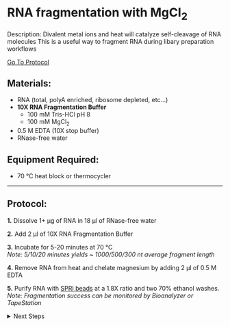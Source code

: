 RNA fragmentation with MgCl<sub/>2<sub/>
================================================================================
Description: Divalent metal ions and heat will catalyze self-cleavage of RNA molecules
This is a useful way to fragment RNA during libary preparation workflows

[Go To Protocol](#protocol)

Materials:
--------------------------------------------------------------------------------
  * RNA (total, polyA enriched, ribosome depleted, etc...)
  * **10X RNA Fragmentation Buffer**
    * 100 mM Tris-HCl pH 8
    * 100 mM MgCl<sub/>2<sub/>
  * 0.5 M EDTA (10X stop buffer)
  * RNase-free water
  
Equipment Required:
--------------------------------------------------------------------------------
  * 70 °C heat block or thermocycler
___
Protocol:
--------------------------------------------------------------------------------

**1.** Dissolve 1+ µg of RNA in 18 µl of RNase-free water

**2.** Add 2 µl of 10X RNA Fragmentation Buffer

**3.** Incubate for 5-20 minutes at 70 °C<br/>_Note: 5/10/20 minutes yields ~ 1000/500/300 nt average fragment length_

**4.** Remove RNA from heat and chelate magnesium by adding 2 µl of 0.5 M EDTA

**5.** Purify RNA with [SPRI beads](../SPRI-beads.md) at a 1.8X ratio and two 70% ethanol washes.<br/>_Note: Fragmentation success can be monitored by Bioanalyzer or TapeStation_

  
<!-- The text below creates dropdown lists for links to next steps or hyperlinks -->

<details>
  <summary>Next Steps</summary>
  
</p> <a href="../../Mutational-Profiling/MaP-RT-SSII.md">
MaP with SSII RT</a>

</p> <a href="./Directional-Second-Strand-Synthesis.md">
Directional Second-Strand Synthesis</a>

</details>
